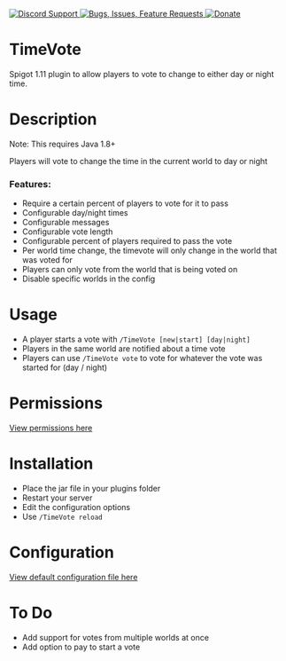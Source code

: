[ ![Discord Support](https://www.mediafire.com/convkey/1f30/84f194magcxff186g.jpg) ](https://discord.gg/p5DAvc6)
[ ![Bugs, Issues, Feature Requests](https://www.mediafire.com/convkey/3860/99n15b2cbgvnp416g.jpg) ](../../issues)
[ ![Donate](https://www.mediafire.com/convkey/3ac7/eurlt0tntrc95zh6g.jpg) ](https://www.paypal.com/cgi-bin/webscr?cmd=_s-xclick&hosted_button_id=THXHQ5287TBA8)


# TimeVote

Spigot 1.11 plugin to allow players to vote to change to either day or night time.

# Description
Note: This requires Java 1.8+

Players will vote to change the time in the current world to day or night

### Features:
- Require a certain percent of players to vote for it to pass
- Configurable day/night times
- Configurable messages
- Configurable vote length
- Configurable percent of players required to pass the vote
- Per world time change, the timevote will only change in the world that was voted for
- Players can only vote from the world that is being voted on
- Disable specific worlds in the config

# Usage

- A player starts a vote with `/TimeVote [new|start] [day|night]`
- Players in the same world are notified about a time vote
- Players can use `/TimeVote vote` to vote for whatever the vote was started for (day / night)

# Permissions
[View permissions here](../../blob/master/src/plugin.yml)

# Installation

- Place the jar file in your plugins folder
- Restart your server
- Edit the configuration options
- Use `/TimeVote reload`


# Configuration
[View default configuration file here](../../blob/master/src/config.yml)

# To Do
- Add support for votes from multiple worlds at once
- Add option to pay to start a vote